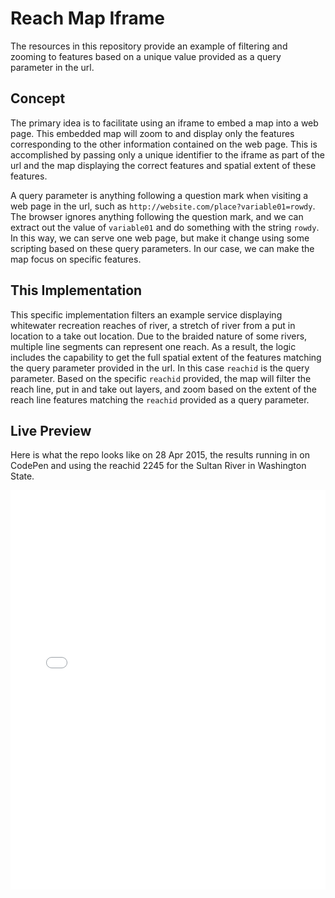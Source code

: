 # Reach Map Iframe

The resources in this repository provide an example of filtering and zooming to features based on a unique value provided as a query parameter in the url.

## Concept

The primary idea is to facilitate using an iframe to embed a map into a web page. This embedded map will zoom to and display only the features corresponding to the other information contained on the web page. This is accomplished by passing only a unique identifier to the iframe as part of the url and the map displaying the correct features and spatial extent of these features.

A query parameter is anything following a question mark when visiting a web page in the url, such as `http://website.com/place?variable01=rowdy`. The browser ignores anything following the question mark, and we can extract out the value of `variable01` and do something with the string `rowdy`. In this way, we can serve one web page, but make it change using some scripting based on these query parameters. In our case, we can make the map focus on specific features.
 
## This Implementation

This specific implementation filters an example service displaying whitewater recreation reaches of river, a stretch of river from a put in location to a take out location. Due to the braided nature of some rivers, multiple line segments can represent one reach. As a result, the logic includes the capability to get the full spatial extent of the features matching the query parameter provided in the url. In this case `reachid` is the query parameter. Based on the specific `reachid` provided, the map will filter the reach line, put in and take out layers, and zoom based on the extent of the reach line features matching the `reachid` provided as a query parameter.

## Live Preview

Here is what the repo looks like on 28 Apr 2015, the results running in on CodePen and using the reachid 2245 for the Sultan River in Washington State.

<iframe height='639' scrolling='no' src='//codepen.io/knu2xs/embed/MwYRYE/?height=639&theme-id=0' frameborder='no' allowtransparency='true' allowfullscreen='true' style='width: 100%;'>See the Pen <a href='http://codepen.io/knu2xs/pen/MwYRYE?reachid=2245'>MwYRYE</a> by Joel McCune (<a href='http://codepen.io/knu2xs'>@knu2xs</a>) on <a href='http://codepen.io'>CodePen</a>.
</iframe>